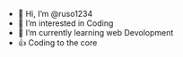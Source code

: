 - 👋 Hi, I’m @ruso1234
- 👀 I’m interested in  Coding
- 🌱 I’m currently learning web Devolopment
- 👍  Coding to the core

<!---
ruso1234/ruso1234 is a ✨ special ✨ repository because its `README.md` (this file) appears on your GitHub profile.
You can click the Preview link to take a look at your changes.
--->
